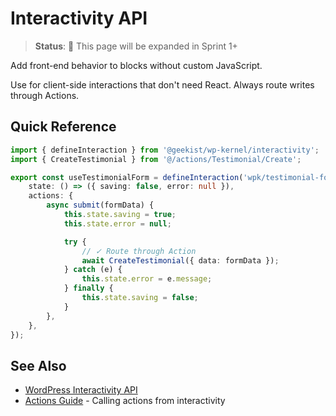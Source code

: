 # Interactivity API

> **Status**: 🚧 This page will be expanded in Sprint 1+

Add front-end behavior to blocks without custom JavaScript.

Use for client-side interactions that don't need React. Always route writes through Actions.

## Quick Reference

```typescript
import { defineInteraction } from '@geekist/wp-kernel/interactivity';
import { CreateTestimonial } from '@/actions/Testimonial/Create';

export const useTestimonialForm = defineInteraction('wpk/testimonial-form', {
	state: () => ({ saving: false, error: null }),
	actions: {
		async submit(formData) {
			this.state.saving = true;
			this.state.error = null;

			try {
				// ✓ Route through Action
				await CreateTestimonial({ data: formData });
			} catch (e) {
				this.state.error = e.message;
			} finally {
				this.state.saving = false;
			}
		},
	},
});
```

## See Also

- [WordPress Interactivity API](https://developer.wordpress.org/block-editor/reference-guides/interactivity-api/)
- [Actions Guide](/guide/actions) - Calling actions from interactivity
